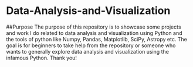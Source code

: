 # Data-Analysis-and-Visualization
##Purpose
The purpose of this repository is to showcase some projects and work I do related to data analysis and visualization using Python and the tools of python like Numpy, Pandas, Matplotlib, SciPy, Astropy etc. The goal is for beginners to take help from the repository or someone who wants to generally explore data analysis and visualization using the infamous Python. Thank you!
